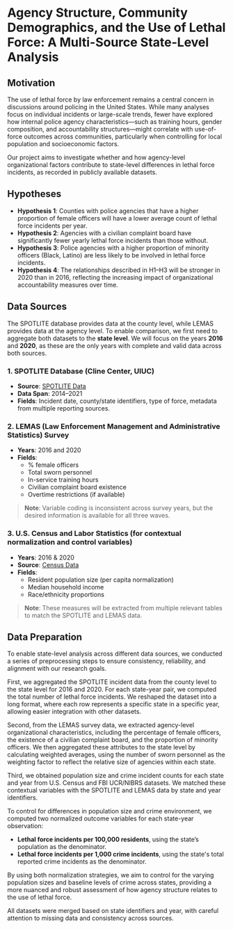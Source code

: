 # Agency Structure, Community Demographics, and the Use of Lethal Force: A Multi-Source State-Level Analysis

## Motivation

The use of lethal force by law enforcement remains a central concern in discussions around policing in the United States. While many analyses focus on individual incidents or large-scale trends, fewer have explored how internal police agency characteristics—such as training hours, gender composition, and accountability structures—might correlate with use-of-force outcomes across communities, particularly when controlling for local population and socioeconomic factors.

Our project aims to investigate whether and how agency-level organizational factors contribute to state-level differences in lethal force incidents, as recorded in publicly available datasets.

## Hypotheses

- **Hypothesis 1**: Counties with police agencies that have a higher proportion of female officers will have a lower average count of lethal force incidents per year.
- **Hypothesis 2**: Agencies with a civilian complaint board have significantly fewer yearly lethal force incidents than those without.
- **Hypothesis 3**: Police agencies with a higher proportion of minority officers (Black, Latino) are less likely to be involved in lethal force incidents.
- **Hypothesis 4**: The relationships described in H1–H3 will be stronger in 2020 than in 2016, reflecting the increasing impact of organizational accountability measures over time.

## Data Sources

The SPOTLITE database provides data at the county level, while LEMAS provides data at the agency level. To enable comparison, we first need to aggregate both datasets to the **state level**. We will focus on the years **2016** and **2020**, as these are the only years with complete and valid data across both sources.

### 1. SPOTLITE Database (Cline Center, UIUC)

- **Source**: [SPOTLITE Data](https://clinecenter.illinois.edu/spotlite/data)
- **Data Span**: 2014–2021
- **Fields**: Incident date, county/state identifiers, type of force, metadata from multiple reporting sources.

### 2. LEMAS (Law Enforcement Management and Administrative Statistics) Survey

- **Years**: 2016 and 2020
- **Fields**:
  - % female officers
  - Total sworn personnel
  - In-service training hours
  - Civilian complaint board existence
  - Overtime restrictions (if available)

> **Note**: Variable coding is inconsistent across survey years, but the desired information is available for all three waves.

### 3. U.S. Census and Labor Statistics (for contextual normalization and control variables)

- **Years**: 2016 & 2020
- **Source**: [Census Data](https://data.census.gov/table/ACSST1Y2023.S1902?q=United+States&t=Income+(Households,+Families,+Individuals)&g=010XX00US,$0400000)
- **Fields**:
  - Resident population size (per capita normalization)
  - Median household income
  - Race/ethnicity proportions

> **Note**: These measures will be extracted from multiple relevant tables to match the SPOTLITE and LEMAS data.

## Data Preparation

To enable state-level analysis across different data sources, we conducted a series of preprocessing steps to ensure consistency, reliability, and alignment with our research goals.

First, we aggregated the SPOTLITE incident data from the county level to the state level for 2016 and 2020. For each state-year pair, we computed the total number of lethal force incidents. We reshaped the dataset into a long format, where each row represents a specific state in a specific year, allowing easier integration with other datasets.

Second, from the LEMAS survey data, we extracted agency-level organizational characteristics, including the percentage of female officers, the existence of a civilian complaint board, and the proportion of minority officers. We then aggregated these attributes to the state level by calculating weighted averages, using the number of sworn personnel as the weighting factor to reflect the relative size of agencies within each state.

Third, we obtained population size and crime incident counts for each state and year from U.S. Census and FBI UCR/NIBRS datasets. We matched these contextual variables with the SPOTLITE and LEMAS data by state and year identifiers.

To control for differences in population size and crime environment, we computed two normalized outcome variables for each state-year observation:
- **Lethal force incidents per 100,000 residents**, using the state’s population as the denominator.
- **Lethal force incidents per 1,000 crime incidents**, using the state's total reported crime incidents as the denominator.

By using both normalization strategies, we aim to control for the varying population sizes and baseline levels of crime across states, providing a more nuanced and robust assessment of how agency structure relates to the use of lethal force.

All datasets were merged based on state identifiers and year, with careful attention to missing data and consistency across sources.
